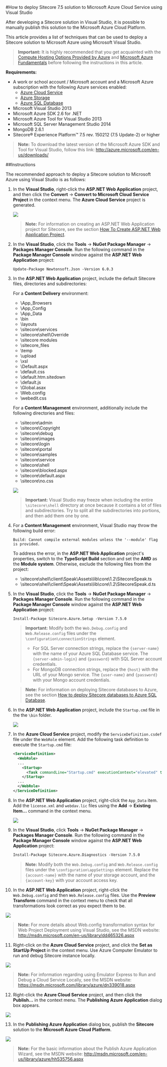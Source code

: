 #How to deploy Sitecore 7.5 solution to Microsoft Azure Cloud Service using Visual Studio

After developing a Sitecore solution in Visual Studio, it is possible to manually publish this solution to the Microsoft Azure Cloud Platform.

This article provides a list of techniques that can be used to deploy a Sitecore solution to Microsoft Azure using Microsoft Visual Studio.

> **Important:** It is highly recommended that you get acquainted with the [Compute Hosting Options Provided by Azure](http://azure.microsoft.com/en-us/documentation/articles/fundamentals-application-models/) and [Microsoft Azure Fundamentals](http://www.microsoftvirtualacademy.com/colleges/Azure-fundamentals) before following the instructions in this article.

**Requirements:**
- A work or school account / Microsoft account and a Microsoft Azure subscription with the following Azure services enabled:
  - [Azure Cloud Service](https://msdn.microsoft.com/en-us/library/azure/jj155995.aspx)
  - [Azure Storage](https://msdn.microsoft.com/en-us/library/azure/gg433040.aspx)
  - [Azure SQL Database](https://msdn.microsoft.com/en-us/library/azure/ee336279.aspx)
- Microsoft Visual Studio 2013
- Microsoft Azure SDK 2.6 for .NET
- Microsoft Azure Tool for Visual Studio 2013 
- Microsoft SQL Server Management Studio 2014
- MongoDB 2.6.1
- Sitecore® Experience Platform™ 7.5 rev. 150212 (7.5 Update-2) or higher

> **Note:** To download the latest version of the Microsoft Azure SDK and Tool for Visual Studio, follow this link: http://azure.microsoft.com/en-us/downloads/

##Instructions

The recommended approach to deploy a Sitecore solution to Microsoft Azure using Visual Studio is as follows:

1. In the **Visual Studio**, right-click the **ASP.NET Web Application** project, and then click the **Convert** -> **Convert to Microsoft Cloud Service Project** in the context menu. The **Azure Cloud Service** project is generated.
   
   ![](./media/how-to-deploy-sitecore-75-solution-to-microsoft-azure-cloud-service-using-visual-studio/VS-01.png)
   
   > **Note:** For information on creating an ASP.NET Web Application project for Sitecore, see the section [How To Create ASP.NET Web Application Project](how-to-create-aspnet-web-application-project.md).
   
2. In the **Visual Studio**, click the **Tools** -> **NuGet Package Manager** -> **Packages Manager Console**. Run the following command in the **Package Manager Console** window against the **ASP.NET Web Application** project:

    ```
    Update-Package Newtonsoft.Json -Version 6.0.3
    ```
   
3. In the **ASP.NET Web Application** project, include the default Sitecore files, directories and subdirectories: 

   For a **Content Delivery** environment:

   - \App_Browsers
   - \App_Config
   - \App_Data
   - \bin
   - \layouts
   - \sitecore\services
   - \sitecore\shell\Override
   - \sitecore modules
   - \sitecore_files
   - \temp
   - \upload
   - \xsl
   - \Default.aspx
   - \default.css
   - \default.htm.sitedown
   - \default.js
   - \Global.asax
   - \Web.config
   - \webedit.css

   For a **Content Management** environment, additionally include the following directories and files:
   
   - \sitecore\admin
   - \sitecore\Copyright
   - \sitecore\debug
   - \sitecore\images
   - \sitecore\login
   - \sitecore\portal
   - \sitecore\samples
   - \sitecore\service
   - \sitecore\shell
   - \sitecore\blocked.aspx
   - \sitecore\default.aspx
   - \sitecore\no.css

   ![](./media/how-to-deploy-sitecore-75-solution-to-microsoft-azure-cloud-service-using-visual-studio/VS-02.png)

   > **Important:** Visual Studio may freeze when including the entire `\sitecore\shell` directory at once because it contains a lot of files and subdirectories. Try to split all the subdirectories into portions, and then add them one by one.

4. For a **Content Management** environment, Visual Studio may throw the following build error: 
 
   ```
   Build: Cannot compile external modules unless the '--module' flag is provided.
   ```
   
   To address the error, in the **ASP.NET Web Application** project's properties, switch to the **TypeScript Build** section and set the **AMD** as the **Module system**. Otherwise, exclude the following files from the project:
   - \sitecore\shell\client\Speak\Assets\lib\core\1.2\SitecoreSpeak.ts
   - \sitecore\shell\client\Speak\Assets\lib\core\1.2\SitecoreSpeak.d.ts  
       
5. In the **Visual Studio**, click the **Tools** -> **NuGet Package Manager** -> **Packages Manager Console**. Run the following command in the **Package Manager Console** window against the **ASP.NET Web Application** project:     
  
    ```
    Install-Package Sitecore.Azure.Setup -Version 7.5.0
    ```
   
   > **Important:** Modify both the `Web.Debug.config` and `Web.Release.config` files under the `\configuration\connectionStrings` element.
   > - For SQL Server connection strings, replace the `{server-name}` with the name of your Azure SQL Database service. The `{server-admin-login}` and `{password}` with SQL Server account credentials. 
   > - For MongoDB connection strings, replace the `{host}` with the URL of your Mongo service. The `{user-name}` and `{password}` with your Mongo account credentials.
    
   > **Note:** For information on deploying Sitecore databases to Azure, see the section [How to deploy Sitecore databases to Azure SQL Database](how-to-deploy-sitecore-databases-to-azure-sql-database.md).
    
6. In the **ASP.NET Web Application** project, include the `Startup.cmd` file in the the `\bin` folder.

   ![](./media/how-to-deploy-sitecore-75-solution-to-microsoft-azure-cloud-service-using-visual-studio/VS-03.png)

7. In the **Azure Cloud Service** project, modify the `ServiceDefinition.csdef` file under the `WebRole` element. Add the following task definition to execute the `Startup.cmd` file:

    ```xml
    <ServiceDefinition>
      <WebRole>
      ...
        <Startup>
          <Task commandLine="Startup.cmd" executionContext="elevated" taskType="simple" />
        </Startup>
      ...
      </WebRole>
    </ServiceDefinition>
    ```

8. In the **ASP.NET Web Application** project, right-click the `App_Data` item. Add the `license.xml` and `webdav.lic` files using the **Add** -> **Existing Item...** command in the context menu.

   ![](./media/how-to-deploy-sitecore-75-solution-to-microsoft-azure-cloud-service-using-visual-studio/VS-04.png)

9. In the **Visual Studio**, click **Tools** -> **NuGet Package Manager** -> **Packages Manager Console**. Run the following command in the **Package Manager Console** window against the **ASP.NET Web Application** project:

   ```xml
   Install-Package Sitecore.Azure.Diagnostics -Version 7.5.0
   ```

   > **Note:** Modify both the `Web.Debug.config` and `Web.Release.config` files under the `\configuration\appSettings` element. Replace the `{account-name}` with the name of your storage account, and the `{account-key}` with your account access key.  

10. In the **ASP.NET Web Application** project, right-click the `Web.Debug.config` and then `Web.Release.config` files. Use the **Preview Transform** command in the context menu to check that all transformations look correct as you expect them to be.

   ![](./media/how-to-deploy-sitecore-75-solution-to-microsoft-azure-cloud-service-using-visual-studio/VS-05.png)

   > **Note:** For more details about Web.config transformation syntax for Web Project Deployment using Visual Studio, see the MSDN website: http://msdn.microsoft.com/en-us/library/dd465326.aspx

11. Right-click on the **Azure Cloud Service** project, and click the **Set as StartUp Project** in the context menu. Use Azure Computer Emulator to run and debug Sitecore instance locally.

   ![](./media/how-to-deploy-sitecore-75-solution-to-microsoft-azure-cloud-service-using-visual-studio/VS-06.png)

   > **Note:** For information regarding using Emulator Express to Run and Debug a Cloud Service Locally, see the MSDN website: https://msdn.microsoft.com/library/azure/dn339018.aspx
   
12. Right-click the **Azure Cloud Service** project, and then click the **Publish...**  in the context menu. The **Publishing Azure Application** dialog box appears.     

   ![](./media/how-to-deploy-sitecore-75-solution-to-microsoft-azure-cloud-service-using-visual-studio/VS-07.png)

13. In the **Publishing Azure Application** dialog box, publish the **Sitecore** solution to the **Microsoft Azure Cloud Platform**. 

   ![](./media/how-to-deploy-sitecore-75-solution-to-microsoft-azure-cloud-service-using-visual-studio/VS-08.png)

   > **Note:** For the basic information about the Publish Azure Application Wizard, see the MSDN website: http://msdn.microsoft.com/en-us/library/azure/hh535756.aspx